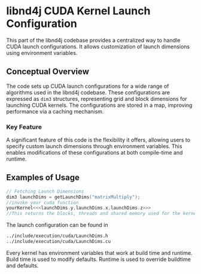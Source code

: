 # libnd4j CUDA Kernel Launch Configuration

This part of the libnd4j codebase provides a centralized way to handle CUDA launch configurations. It allows customization of launch dimensions using environment variables.

## Conceptual Overview

The code sets up CUDA launch configurations for a wide range of algorithms used in the libnd4j codebase. These configurations are expressed as `dim3` structures, representing grid and block dimensions for launching CUDA kernels. The configurations are stored in a map, improving performance via a caching mechanism.

### Key Feature

A significant feature of this code is the flexibility it offers, allowing users to specify custom launch dimensions through environment variables. This enables modifications of these configurations at both compile-time and runtime.

## Examples of Usage

```cpp
// Fetching Launch Dimensions
dim3 launchDims = getLaunchDims("matrixMultiply");
//invoke your cuda function
yourKernel<<<launchDims.y,launchDims.x,launchDims.z>>>
//This returns the blocks, threads and shared memory used for the kernel.
```


The launch configuration can be found in
```bash
../include/execution/cuda/LaunchDims.h
../include/execution/cuda/LaunchDims.cu
```

Every kernel has environment variables that work at build time and runtime.
Build time is used to modify defaults. Runtime is used to override buildtime and defaults.

